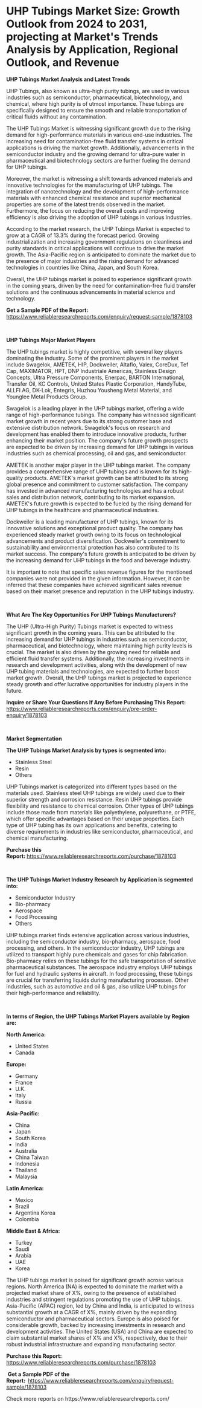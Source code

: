 <p><h1>UHP Tubings Market Size: Growth Outlook from 2024 to 2031, projecting at Market's Trends Analysis by Application, Regional Outlook, and Revenue</h1></p><p><strong>UHP Tubings Market Analysis and Latest Trends</strong></p>
<p><p>UHP Tubings, also known as ultra-high purity tubings, are used in various industries such as semiconductor, pharmaceutical, biotechnology, and chemical, where high purity is of utmost importance. These tubings are specifically designed to ensure the smooth and reliable transportation of critical fluids without any contamination.</p><p>The UHP Tubings Market is witnessing significant growth due to the rising demand for high-performance materials in various end-use industries. The increasing need for contamination-free fluid transfer systems in critical applications is driving the market growth. Additionally, advancements in the semiconductor industry and the growing demand for ultra-pure water in pharmaceutical and biotechnology sectors are further fueling the demand for UHP tubings.</p><p>Moreover, the market is witnessing a shift towards advanced materials and innovative technologies for the manufacturing of UHP tubings. The integration of nanotechnology and the development of high-performance materials with enhanced chemical resistance and superior mechanical properties are some of the latest trends observed in the market. Furthermore, the focus on reducing the overall costs and improving efficiency is also driving the adoption of UHP tubings in various industries.</p><p>According to the market research, the UHP Tubings Market is expected to grow at a CAGR of 13.3% during the forecast period. Growing industrialization and increasing government regulations on cleanliness and purity standards in critical applications will continue to drive the market growth. The Asia-Pacific region is anticipated to dominate the market due to the presence of major industries and the rising demand for advanced technologies in countries like China, Japan, and South Korea.</p><p>Overall, the UHP tubings market is poised to experience significant growth in the coming years, driven by the need for contamination-free fluid transfer solutions and the continuous advancements in material science and technology.</p></p>
<p><strong>Get a Sample PDF of the Report:&nbsp;</strong> <a href="https://www.reliableresearchreports.com/enquiry/request-sample/1878103">https://www.reliableresearchreports.com/enquiry/request-sample/1878103</a></p>
<p>&nbsp;</p>
<p><strong>UHP Tubings Major Market Players</strong></p>
<p><p>The UHP tubings market is highly competitive, with several key players dominating the industry. Some of the prominent players in the market include Swagelok, AMETEK, HIP, Dockweiler, Altaflo, Valex, CoreDux, Tef Cap, MAXIMATOR, HPT, DNP Industriale Americas, Stainless Design Concepts, Ultra Pressure Components, Enerpac, BARTON International, Transfer Oil, KC Controls, United States Plastic Corporation, HandyTube, ALLFI AG, DK-Lok, Entegris, Huzhou Yousheng Metal Material, and Younglee Metal Products Group.</p><p>Swagelok is a leading player in the UHP tubings market, offering a wide range of high-performance tubings. The company has witnessed significant market growth in recent years due to its strong customer base and extensive distribution network. Swagelok's focus on research and development has enabled them to introduce innovative products, further enhancing their market position. The company's future growth prospects are expected to be driven by increasing demand for UHP tubings in various industries such as chemical processing, oil and gas, and semiconductor.</p><p>AMETEK is another major player in the UHP tubings market. The company provides a comprehensive range of UHP tubings and is known for its high-quality products. AMETEK's market growth can be attributed to its strong global presence and commitment to customer satisfaction. The company has invested in advanced manufacturing technologies and has a robust sales and distribution network, contributing to its market expansion. AMETEK's future growth is expected to be fueled by the rising demand for UHP tubings in the healthcare and pharmaceutical industries.</p><p>Dockweiler is a leading manufacturer of UHP tubings, known for its innovative solutions and exceptional product quality. The company has experienced steady market growth owing to its focus on technological advancements and product diversification. Dockweiler's commitment to sustainability and environmental protection has also contributed to its market success. The company's future growth is anticipated to be driven by the increasing demand for UHP tubings in the food and beverage industry.</p><p>It is important to note that specific sales revenue figures for the mentioned companies were not provided in the given information. However, it can be inferred that these companies have achieved significant sales revenue based on their market presence and reputation in the UHP tubings industry.</p></p>
<p>&nbsp;</p>
<p><strong>What Are The Key Opportunities For UHP Tubings Manufacturers?</strong></p>
<p><p>The UHP (Ultra-High Purity) Tubings market is expected to witness significant growth in the coming years. This can be attributed to the increasing demand for UHP tubings in industries such as semiconductor, pharmaceutical, and biotechnology, where maintaining high purity levels is crucial. The market is also driven by the growing need for reliable and efficient fluid transfer systems. Additionally, the increasing investments in research and development activities, along with the development of new UHP tubing materials and technologies, are expected to further boost market growth. Overall, the UHP tubings market is projected to experience steady growth and offer lucrative opportunities for industry players in the future.</p></p>
<p><strong>Inquire or Share Your Questions If Any Before Purchasing This Report:</strong> <a href="https://www.reliableresearchreports.com/enquiry/pre-order-enquiry/1878103">https://www.reliableresearchreports.com/enquiry/pre-order-enquiry/1878103</a></p>
<p>&nbsp;</p>
<p><strong>Market Segmentation</strong></p>
<p><strong>The UHP Tubings Market Analysis by types is segmented into:</strong></p>
<p><ul><li>Stainless Steel</li><li>Resin</li><li>Others</li></ul></p>
<p><p>UHP Tubings market is categorized into different types based on the materials used. Stainless steel UHP tubings are widely used due to their superior strength and corrosion resistance. Resin UHP tubings provide flexibility and resistance to chemical corrosion. Other types of UHP tubings include those made from materials like polyethylene, polyurethane, or PTFE, which offer specific advantages based on their unique properties. Each type of UHP tubing has its own applications and benefits, catering to diverse requirements in industries like semiconductor, pharmaceutical, and chemical manufacturing.</p></p>
<p><strong>Purchase this Report:&nbsp;</strong><a href="https://www.reliableresearchreports.com/purchase/1878103">https://www.reliableresearchreports.com/purchase/1878103</a></p>
<p>&nbsp;</p>
<p><strong>The UHP Tubings Market Industry Research by Application is segmented into:</strong></p>
<p><ul><li>Semiconductor Industry</li><li>Bio-pharmacy</li><li>Aerospace</li><li>Food Processing</li><li>Others</li></ul></p>
<p><p>UHP tubings market finds extensive application across various industries, including the semiconductor industry, bio-pharmacy, aerospace, food processing, and others. In the semiconductor industry, UHP tubings are utilized to transport highly pure chemicals and gases for chip fabrication. Bio-pharmacy relies on these tubings for the safe transportation of sensitive pharmaceutical substances. The aerospace industry employs UHP tubings for fuel and hydraulic systems in aircraft. In food processing, these tubings are crucial for transferring liquids during manufacturing processes. Other industries, such as automotive and oil & gas, also utilize UHP tubings for their high-performance and reliability.</p></p>
<p>&nbsp;</p>
<p><strong>In terms of Region, the UHP Tubings Market Players available by Region are:</strong></p>
<p>
    <p> <strong> North America: </strong>
        <ul>
            <li>United States</li>
            <li>Canada</li>
        </ul>
        </p> 
    <p> <strong> Europe: </strong>
        <ul>
            <li>Germany</li>
            <li>France</li>
            <li>U.K.</li>
            <li>Italy</li>
            <li>Russia</li>
        </ul>
        </p> 
    <p> <strong> Asia-Pacific: </strong>
        <ul>
            <li>China</li>
            <li>Japan</li>
            <li>South Korea</li>
            <li>India</li>
            <li>Australia</li>
            <li>China Taiwan</li>
            <li>Indonesia</li>
            <li>Thailand</li>
            <li>Malaysia</li>
        </ul>
        </p> 
    <p> <strong> Latin America: </strong>
        <ul>
            <li>Mexico</li>
            <li>Brazil</li>
            <li>Argentina Korea</li>
            <li>Colombia</li>
        </ul>
        </p> 
    <p> <strong> Middle East & Africa: </strong>
        <ul>
            <li>Turkey</li>
            <li>Saudi</li>
            <li>Arabia</li>
            <li>UAE</li>
            <li>Korea</li>
        </ul>
    </p>
    </p>
<p><p>The UHP tubings market is poised for significant growth across various regions. North America (NA) is expected to dominate the market with a projected market share of X%, owing to the presence of established industries and stringent regulations promoting the use of UHP tubings. Asia-Pacific (APAC) region, led by China and India, is anticipated to witness substantial growth at a CAGR of X%, mainly driven by the expanding semiconductor and pharmaceutical sectors. Europe is also poised for considerable growth, backed by increasing investments in research and development activities. The United States (USA) and China are expected to claim substantial market shares of X% and X%, respectively, due to their robust industrial infrastructure and expanding manufacturing sector.</p></p>
<p><strong>Purchase this Report: </strong><a href="https://www.reliableresearchreports.com/purchase/1878103">https://www.reliableresearchreports.com/purchase/1878103</a></p>
<p>&nbsp;<strong>Get a Sample PDF of the Report:&nbsp;&nbsp;</strong><a href="https://www.reliableresearchreports.com/enquiry/request-sample/1878103">https://www.reliableresearchreports.com/enquiry/request-sample/1878103</a></p>
<p><strong></strong></p>
<p>Check more reports on https://www.reliableresearchreports.com/</p>